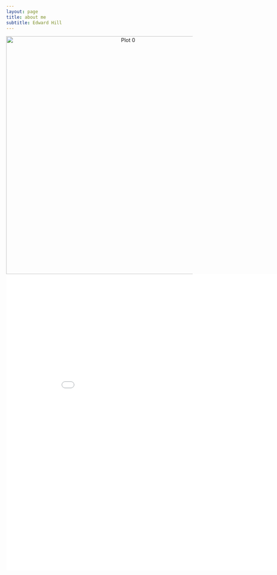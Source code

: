 ```yaml
---
layout: page
title: about me
subtitle: Edward Hill
---
```


<div>
    <a href="https://plot.ly/~ddhll/0/?share_key=gJHq7VEbsQ3fzbcgG9tSqf" target="_blank" title="Plot 0" style="display: block; text-align: center;"><img src="https://plot.ly/~ddhll/0.png?share_key=gJHq7VEbsQ3fzbcgG9tSqf" alt="Plot 0" style="max-width: 100%;width: 643px;"  width="643" onerror="this.onerror=null;this.src='https://plot.ly/404.png';" /></a>
    <script data-plotly="ddhll:0" sharekey-plotly="gJHq7VEbsQ3fzbcgG9tSqf" src="https://plot.ly/embed.js" async></script>
</div>



<iframe width="900" height="800" frameborder="0" scrolling="no" src="//plot.ly/~ddhll/0.embed"></iframe>
